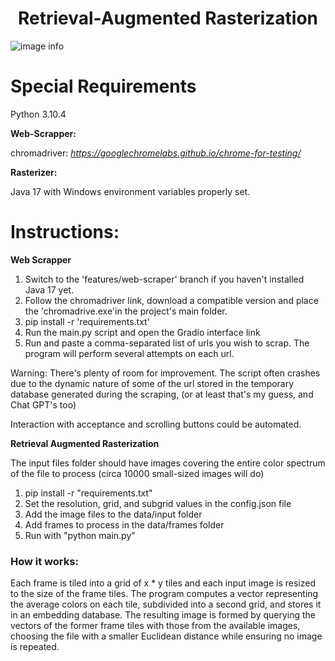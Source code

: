 <h1 style="text-align: center;">Retrieval-Augmented Rasterization</h1>

![image info](./3840_2560_53_80_10_10_oar_True_frame_count_4.png)

# Special Requirements
Python 3.10.4

**Web-Scrapper:**

chromadriver: *https://googlechromelabs.github.io/chrome-for-testing/*

**Rasterizer:**

Java 17 with Windows environment variables properly set. 

# Instructions:

**Web Scrapper**

1. Switch to the 'features/web-scraper' branch if you haven't installed Java 17 yet. 
2. Follow the chromadriver link, download a compatible version and place the 'chromadrive.exe'in the project's main folder.
3. pip install -r 'requirements.txt'
4. Run the main.py script and open the Gradio interface link
5. Run and paste a comma-separated list of urls you wish to scrap. The program will perform several attempts on each url.

Warning:
There's plenty of room for improvement. 
The script often crashes due to the dynamic nature of some of the url stored in the temporary database generated during the scraping, (or at least that's my guess, and Chat GPT's too)

Interaction with acceptance and scrolling buttons could be automated. 

**Retrieval Augmented Rasterization**

The input files folder should have images covering the entire color spectrum of the file to process (circa 10000 small-sized images will do)

1. pip install -r "requirements.txt"
2. Set the resolution, grid, and subgrid values in the config.json file
3. Add the image files to the data/input folder
4. Add frames to process in the data/frames folder
5. Run with "python main.py"

<h3> How it works:</h3>

Each frame is tiled into a grid of x * y tiles and each input image is resized to the size of the frame tiles. The program computes a vector representing the average colors on each tile, subdivided into a second grid, and stores it in an embedding database. The resulting image is formed by querying the vectors of the former frame tiles with those from the available images, choosing the file with a smaller Euclidean distance while ensuring no image is repeated.
